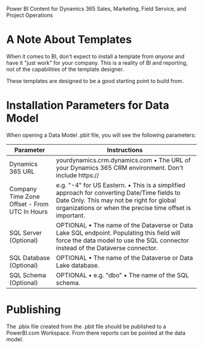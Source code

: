 Power BI Content for Dynamics 365 Sales, Marketing, Field Service, and Project Operations

# A Note About Templates
When it comes to BI, don't expect to install a template from *anyone* and have it "just work" for your company. This is a reality of BI and reporting, not of the capabilities of the template designer.

These templates are designed to be a good starting point to build from.

# Installation Parameters for Data Model
When opening a Data Model .pbit file, you will see the following parameters:

| Parameter | Instructions |
| --- | ----------- |
| Dynamics 365 URL | yourdynamics.crm.dynamics.com • The URL of your Dynamics 365 CRM environment. Don't include https:// |
| Company Time Zone Offset - From UTC In Hours | e.g. "-4" for US Eastern. • This is a simplified approach for converting Date/Time fields to Date Only. This may not be right for global organizations or when the precise time offset is important. |
| SQL Server (Optional) | OPTIONAL • The name of the Dataverse or Data Lake SQL endpoint. Populating this field will force the data model to use the SQL connector instead of the Dataverse connector. |
| SQL Database (Optional) | OPTIONAL • The name of the Dataverse or Data Lake database. |
| SQL Schema (Optional) | OPTIONAL • e.g. "dbo" • The name of the SQL schema. |

# Publishing
The .pbix file created from the .pbit file should be published to a PowerBI.com Workspace. From there reports can be pointed at the data model.
